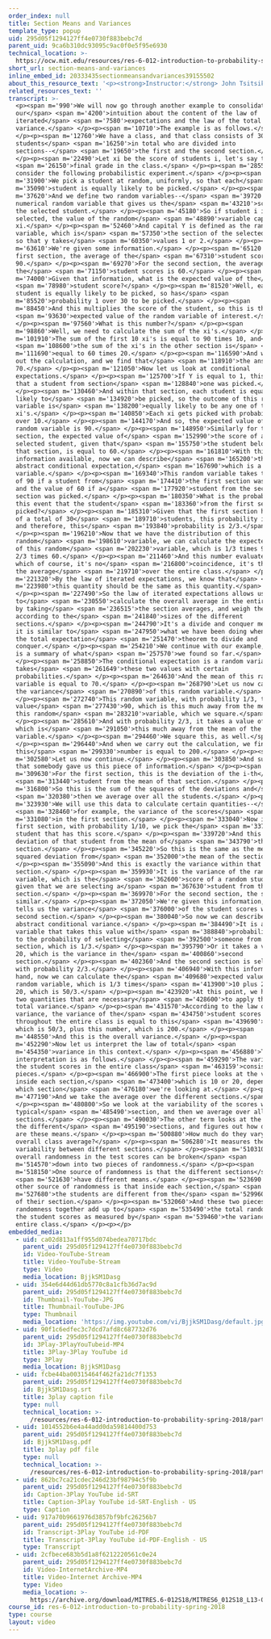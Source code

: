 ```yaml
---
order_index: null
title: Section Means and Variances
template_type: popup
uid: 295d05f1294127ff4e0730f883bebc7d
parent_uid: 9ca6b310dc93095c9ac0f0e5f95e6930
technical_location: >-
  https://ocw.mit.edu/resources/res-6-012-introduction-to-probability-spring-2018/part-i-the-fundamentals/section-means-and-variances
short_url: section-means-and-variances
inline_embed_id: 20333435sectionmeansandvariances39155502
about_this_resource_text: '<p><strong>Instructor:</strong> John Tsitsiklis</p>'
related_resources_text: ''
transcript: >-
  <p><span m='990'>We will now go through another example to consolidate
  our</span> <span m='4200'>intuition about the content of the law of
  iterated</span> <span m='7580'>expectations and the law of the total
  variance.</span> </p><p><span m='10710'>The example is as follows.</span>
  </p><p><span m='12760'>We have a class, and that class consists of 30
  students</span> <span m='16250'>in total who are divided into
  sections--</span> <span m='19650'>the first and the second section.</span>
  </p><p><span m='22490'>Let xi be the score of students i, let's say the</span>
  <span m='26150'>final grade in the class.</span> </p><p><span m='28550'>We
  consider the following probabilistic experiment.</span> </p><p><span
  m='31900'>We pick a student at random, uniformly, so that each</span> <span
  m='35090'>student is equally likely to be picked.</span> </p><p><span
  m='37620'>And we define two random variables--</span> <span m='39720'>X is a
  numerical random variable that gives us the</span> <span m='43210'>score of
  the selected student.</span> </p><p><span m='45180'>So if student i is
  selected, the value of the random</span> <span m='48890'>variable capital X is
  xi.</span> </p><p><span m='52460'>And capital Y is defined as the random
  variable, which is</span> <span m='57350'>the section of the selected student,
  so that y takes</span> <span m='60350'>values 1 or 2.</span> </p><p><span
  m='63610'>We're given some information.</span> </p><p><span m='65120'>For the
  first section, the average of the</span> <span m='67310'>student scores is
  90.</span> </p><p><span m='69270'>For the second section, the average of
  the</span> <span m='71150'>student scores is 60.</span> </p><p><span
  m='74000'>Given that information, what is the expected value of the</span>
  <span m='78980'>student score?</span> </p><p><span m='81520'>Well, each
  student is equally likely to be picked, so has</span> <span
  m='85520'>probability 1 over 30 to be picked.</span> </p><p><span
  m='88450'>And this multiplies the score of the student, so this is the</span>
  <span m='93630'>expected value of the random variable of interest.</span>
  </p><p><span m='97560'>What is this number?</span> </p><p><span
  m='98860'>Well, we need to calculate the sum of the xi's.</span> </p><p><span
  m='101910'>The sum of the first 10 xi's is equal to 90 times 10, and</span>
  <span m='108600'>the sum of the xi's in the other section is</span> <span
  m='111690'>equal to 60 times 20.</span> </p><p><span m='116590'>And we carry
  out the calculation, and we find that</span> <span m='118910'>the answer is
  70.</span> </p><p><span m='121050'>Now let us look at conditional
  expectations.</span> </p><p><span m='125700'>If Y is equal to 1, this means
  that a student from section</span> <span m='128840'>one was picked.</span>
  </p><p><span m='130460'>And within that section, each student is equally
  likely to</span> <span m='134920'>be picked, so the outcome of this random
  variable is</span> <span m='138200'>equally likely to be any one of these
  xi's.</span> </p><p><span m='140850'>Each xi gets picked with probability of 1
  over 10.</span> </p><p><span m='144170'>And so, the expected value of this
  random variable is 90.</span> </p><p><span m='148950'>Similarly for the second
  section, the expected value of</span> <span m='152990'>the score of a randomly
  selected student, given that</span> <span m='155750'>the student belongs in
  that section, is equal to 60.</span> </p><p><span m='161810'>With this
  information available, now we can describe</span> <span m='165200'>the
  abstract conditional expectation,</span> <span m='167690'>which is a random
  variable.</span> </p><p><span m='169340'>This random variable takes the value
  of 90 if a student from</span> <span m='174410'>the first section was picked,
  and the value of 60 if a</span> <span m='177920'>student from the second
  section was picked.</span> </p><p><span m='180350'>What is the probability of
  this event that the student</span> <span m='183360'>from the first section was
  picked?</span> </p><p><span m='185310'>Given that the first section has 10 out
  of a total of 30</span> <span m='189710'>students, this probability is 1/3,
  and therefore, this</span> <span m='193840'>probability is 2/3.</span>
  </p><p><span m='196210'>Now that we have the distribution of this
  random</span> <span m='198610'>variable, we can calculate the expected value
  of this random</span> <span m='202230'>variable, which is 1/3 times 90 plus
  2/3 times 60.</span> </p><p><span m='211460'>And this number evaluates to 70,
  which of course, it's no</span> <span m='216800'>coincidence, it's the same as
  the average</span> <span m='219710'>over the entire class.</span> </p><p><span
  m='221320'>By the law of iterated expectations, we know that</span> <span
  m='223980'>this quantity should be the same as this quantity.</span>
  </p><p><span m='227490'>So the law of iterated expectations allows us
  to</span> <span m='230550'>calculate the overall average in the entire class
  by taking</span> <span m='236515'>the section averages, and weigh them
  according to the</span> <span m='241840'>sizes of the different
  sections.</span> </p><p><span m='244790'>It's a divide and conquer method, and
  it is similar to</span> <span m='247950'>what we have been doing when we use
  the total expectation</span> <span m='251470'>theorem to divide and
  conquer.</span> </p><p><span m='254210'>We continue with our example, and here
  is a summary of what</span> <span m='257570'>we found so far.</span>
  </p><p><span m='258850'>The conditional expectation is a random variable that
  takes</span> <span m='261649'>these two values with certain
  probabilities.</span> </p><p><span m='264630'>And the mean of this random
  variable is equal to 70.</span> </p><p><span m='268790'>Let us now calculate
  the variance</span> <span m='270890'>of this random variable.</span>
  </p><p><span m='272740'>This random variable, with probability 1/3, takes a
  value</span> <span m='277430'>90, which is this much away from the mean of
  this random</span> <span m='283210'>variable, which we square.</span>
  </p><p><span m='285610'>And with probability 2/3, it takes a value of 60,
  which is</span> <span m='291050'>this much away from the mean of the random
  variable.</span> </p><p><span m='294460'>We square this, as well.</span>
  </p><p><span m='296440'>And when we carry out the calculation, we find that
  this</span> <span m='299330'>number is equal to 200.</span> </p><p><span
  m='302580'>Let us now continue.</span> </p><p><span m='303850'>And suppose
  that somebody gave us this piece of information.</span> </p><p><span
  m='309630'>For the first section, this is the deviation of the i-th</span>
  <span m='313440'>student from the mean of that section.</span> </p><p><span
  m='316800'>So this is the sum of the squares of the deviations and</span>
  <span m='320380'>then we average over all the students.</span> </p><p><span
  m='323930'>We will use this data to calculate certain quantities--</span>
  <span m='328460'>for example, the variance of the scores</span> <span
  m='331080'>in the first section.</span> </p><p><span m='333040'>Now in the
  first section, with probability 1/10, we pick the</span> <span m='337409'>ith
  student that has this score.</span> </p><p><span m='339720'>And this is the
  deviation of that student from the mean of</span> <span m='343790'>that
  section.</span> </p><p><span m='345220'>So this is the same as the mean
  squared deviation from</span> <span m='352000'>the mean of the section.</span>
  </p><p><span m='355090'>And this is exactly the variance within that
  section.</span> </p><p><span m='359930'>It is the variance of the random
  variable, which is the</span> <span m='362600'>score of a random student,
  given that we are selecting a</span> <span m='367630'>student from the first
  section.</span> </p><p><span m='369970'>For the second section, the story
  similar.</span> </p><p><span m='372050'>We're given this information, and this
  tells us the variance</span> <span m='376000'>of the student scores within the
  second section.</span> </p><p><span m='380040'>So now we can describe the
  abstract conditional variance.</span> </p><p><span m='384490'>It is a random
  variable that takes this value with</span> <span m='388840'>probability equal
  to the probability of selecting</span> <span m='392500'>someone from this
  section, which is 1/3.</span> </p><p><span m='395790'>Or it takes a value of
  20, which is the variance in the</span> <span m='400860'>second
  section.</span> </p><p><span m='402360'>And the second section is selected
  with probability 2/3.</span> </p><p><span m='406940'>With this information at
  hand, now we can calculate the</span> <span m='409680'>expected value of this
  random variable, which is 1/3 times</span> <span m='413900'>10 plus 2/3 times
  20, which is 50/3.</span> </p><p><span m='423920'>At this point, we have the
  two quantities that are necessary</span> <span m='428600'>to apply the law of
  total variance.</span> </p><p><span m='431570'>According to the law of total
  variance, the variance of the</span> <span m='434750'>student scores
  throughout the entire class is equal to this</span> <span m='439690'>number,
  which is 50/3, plus this number, which is 200.</span> </p><p><span
  m='448550'>And this is the overall variance.</span> </p><p><span
  m='452290'>Now let us interpret the law of total</span> <span
  m='454350'>variance in this context.</span> </p><p><span m='456880'>The
  interpretation is as follows.</span> </p><p><span m='459290'>The variance of
  the student scores in the entire class</span> <span m='463159'>consists of two
  pieces.</span> </p><p><span m='466900'>The first piece looks at the variance
  inside each section,</span> <span m='473400'>which is 10 or 20, depending on
  which section</span> <span m='476180'>we're looking at.</span> </p><p><span
  m='477190'>And we take the average over the different sections.</span>
  </p><p><span m='480800'>So we look at the variability of the scores within a
  typical</span> <span m='485490'>section, and then we average over all the
  sections.</span> </p><p><span m='490030'>The other term looks at the means in
  the different</span> <span m='495190'>sections, and figures out how different
  are these means.</span> </p><p><span m='500880'>How much do they vary from the
  overall class average?</span> </p><p><span m='506280'>It measures the
  variability between different sections.</span> </p><p><span m='510310'>So the
  overall randomness in the test scores can be broken</span> <span
  m='514570'>down into two pieces of randomness.</span> </p><p><span
  m='518150'>One source of randomness is that the different sections</span>
  <span m='521630'>have different means.</span> </p><p><span m='523690'>The
  other source of randomness is that inside each section,</span> <span
  m='527680'>the students are different from the</span> <span m='529960'>means
  of their section.</span> </p><p><span m='532060'>And these two pieces of
  randomness together add up to</span> <span m='535490'>the total randomness of
  the student scores as measured by</span> <span m='539460'>the variance of the
  entire class.</span> </p><p></p>
embedded_media:
  - uid: ca02d813a1ff955d074bedea70717bdc
    parent_uid: 295d05f1294127ff4e0730f883bebc7d
    id: Video-YouTube-Stream
    title: Video-YouTube-Stream
    type: Video
    media_location: BjjkSM1Dasg
  - uid: 354e6d44d61db5770c8a1cfb36d7ac9d
    parent_uid: 295d05f1294127ff4e0730f883bebc7d
    id: Thumbnail-YouTube-JPG
    title: Thumbnail-YouTube-JPG
    type: Thumbnail
    media_location: 'https://img.youtube.com/vi/BjjkSM1Dasg/default.jpg'
  - uid: 90f1c6edfec3c7dcd7afd8c687732d76
    parent_uid: 295d05f1294127ff4e0730f883bebc7d
    id: 3Play-3PlayYouTubeid-MP4
    title: 3Play-3Play YouTube id
    type: 3Play
    media_location: BjjkSM1Dasg
  - uid: fcbe44ba00315464f462fa21dc7f1353
    parent_uid: 295d05f1294127ff4e0730f883bebc7d
    id: BjjkSM1Dasg.srt
    title: 3play caption file
    type: null
    technical_location: >-
      /resources/res-6-012-introduction-to-probability-spring-2018/part-i-the-fundamentals/section-means-and-variances/BjjkSM1Dasg.srt
  - uid: 1014552b6e4a44add0da59814400d753
    parent_uid: 295d05f1294127ff4e0730f883bebc7d
    id: BjjkSM1Dasg.pdf
    title: 3play pdf file
    type: null
    technical_location: >-
      /resources/res-6-012-introduction-to-probability-spring-2018/part-i-the-fundamentals/section-means-and-variances/BjjkSM1Dasg.pdf
  - uid: 862bc7ca21cdec246d23bf98794c5f9b
    parent_uid: 295d05f1294127ff4e0730f883bebc7d
    id: Caption-3Play YouTube id-SRT
    title: Caption-3Play YouTube id-SRT-English - US
    type: Caption
  - uid: 917a70b9661976d3857bf9bfc26256b7
    parent_uid: 295d05f1294127ff4e0730f883bebc7d
    id: Transcript-3Play YouTube id-PDF
    title: Transcript-3Play YouTube id-PDF-English - US
    type: Transcript
  - uid: 2cfbece683b5d1a8f6212220561c0e24
    parent_uid: 295d05f1294127ff4e0730f883bebc7d
    id: Video-InternetArchive-MP4
    title: Video-Internet Archive-MP4
    type: Video
    media_location: >-
      https://archive.org/download/MITRES.6-012S18/MITRES6_012S18_L13-09_300k.mp4
course_id: res-6-012-introduction-to-probability-spring-2018
type: course
layout: video
---
```

